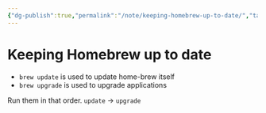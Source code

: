 ```yaml
---
{"dg-publish":true,"permalink":"/note/keeping-homebrew-up-to-date/","tags":["note"]}
---
```



# Keeping Homebrew up to date

- `brew update` is used to update home-brew itself
- `brew upgrade` is used to upgrade applications

Run them in that order. `update` → `upgrade`
